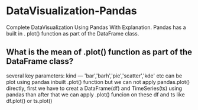 # DataVisualization-Pandas
Complete DataVisualization Using Pandas With Explanation.
Pandas has a built in . plot() function as part of the DataFrame class.
## What is the mean of .plot() function as part of the DataFrame class?
several key parameters: kind — 'bar','barh','pie','scatter','kde' etc can be plot using pandas inbuilt .plot() function but we can not apply pandas.plot() directly, first we have to creat a DataFrame(df) and TimeSeries(ts) using pandas than after that we can apply .plot() funcion on these df and ts like df.plot() or ts.plot()

